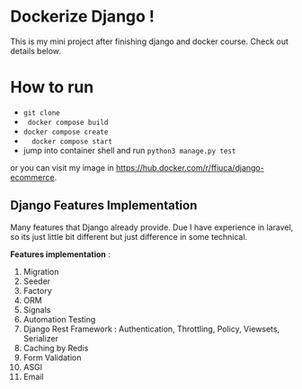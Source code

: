 # Dockerize Django !

This is my mini project after finishing django and docker course.  Check out details below.


# How to run

 - `git clone`
 - ` docker compose build`
 - `docker compose create`
 - `  docker compose start`
 - jump into container shell and run `python3 manage.py test`

 or you can visit my image in https://hub.docker.com/r/ffiuca/django-ecommerce.

## Django Features Implementation 

Many features that Django already provide. Due I have experience in laravel, so its just little bit different but just difference in some technical.

**Features implementation** :
 1. Migration
 2. Seeder
 3. Factory
 4. ORM
 5. Signals
 6. Automation Testing
 7. Django Rest Framework : Authentication, Throttling, Policy, Viewsets, Serializer
 8. Caching by Redis
 9. Form Validation
 10. ASGI
 11. Email
